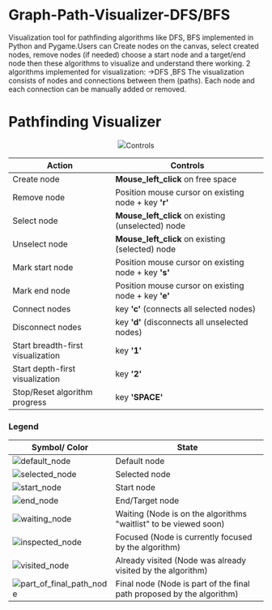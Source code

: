 # Graph-Path-Visualizer-DFS/BFS
Visualization tool for pathfinding algorithms like DFS, BFS implemented in Python and Pygame.Users can Create nodes on the canvas, select created nodes, remove nodes (if needed) choose a start node and a target/end node then these algorithms to visualize and understand there working.
2 algorithms implemented for visualization:
->DFS
,BFS
The visualization consists of nodes and connections between them (paths). Each node and each connection can be manually added or removed.

# Pathfinding Visualizer
<p align="center">
  <img src=" />
</p>


### Controls
Action | Controls |
--- | --- |
Create node | **Mouse_left_click** on free space |
Remove node | Position mouse cursor on existing node + key **'r'** |
Select node | **Mouse_left_click** on existing (unselected) node |
Unselect node | **Mouse_left_click** on existing (selected) node |
Mark start node | Position mouse cursor on existing node + key **'s'** |
Mark end node | Position mouse cursor on existing node + key **'e'** |
Connect nodes | key **'c'** (connects all selected nodes) |
Disconnect nodes | key **'d'** (disconnects all unselected nodes) |
Start breadth-first visualization | key **'1'** |
Start depth-first visualization | key **'2'** |
Stop/Reset algorithm progress | key **'SPACE'** |

### Legend
Symbol/ Color | State |
--- | --- |
![default_node](https://user-images.githubusercontent.com/90963546/179387978-0888af7f-2b20-4f69-97ce-c8afcdbe7391.png) | Default node |
![selected_node](https://user-images.githubusercontent.com/90963546/179388034-a1d68db0-9f0c-42a3-a1bb-543b03c6a438.png) | Selected node |
![start_node](https://user-images.githubusercontent.com/90963546/179388055-b1b08d60-9279-4185-b4a2-e0b401d63284.png) | Start node |
![end_node](https://user-images.githubusercontent.com/90963546/179388101-22098968-6c4e-48df-b6fe-da25e3bd0553.png) | End/Target node |
![waiting_node](https://user-images.githubusercontent.com/90963546/179388115-456dd4f5-77de-4193-91e6-0e6fcb5686b8.png) | Waiting (Node is on the algorithms "waitlist" to be viewed soon) |
![inspected_node](https://user-images.githubusercontent.com/90963546/179388136-bd202644-9062-4c47-af04-0354b1702d50.png) | Focused (Node is currently focused by the algorithm) |
 ![visited_node](https://user-images.githubusercontent.com/90963546/179388301-00c5740d-2b75-4872-8566-5e614bf0e0d5.png)| Already visited (Node was already visited by the algorithm) |
![part_of_final_path_node](https://user-images.githubusercontent.com/90963546/179388322-d6ce4ca0-e608-4b47-842d-8b29f278132a.png)| Final node (Node is part of the final path proposed by the algorithm) |


     
